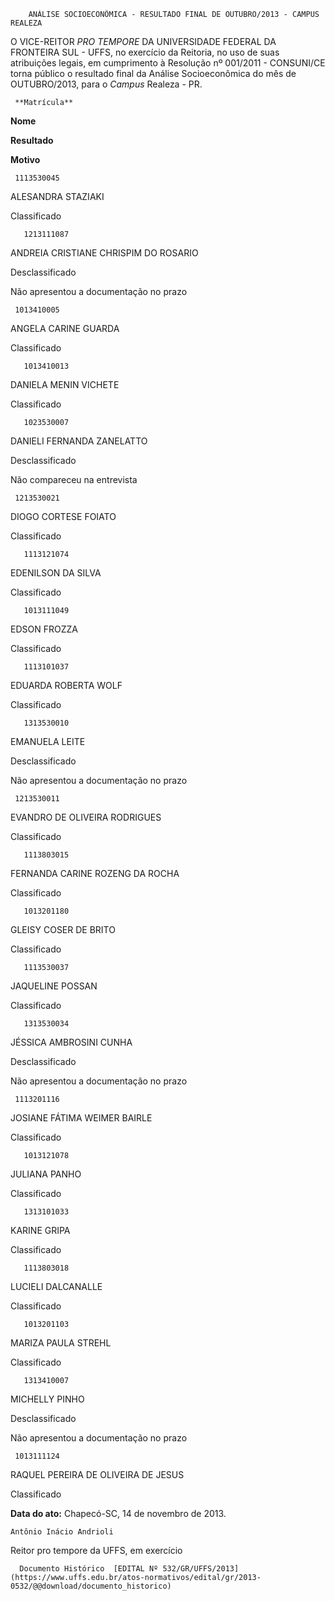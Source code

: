         ANÁLISE SOCIOECONÔMICA - RESULTADO FINAL DE OUTUBRO/2013 - CAMPUS REALEZA  

O VICE-REITOR *PRO TEMPORE* DA UNIVERSIDADE FEDERAL DA FRONTEIRA SUL - UFFS, no exercício da Reitoria, no uso de suas atribuições legais, em cumprimento à Resolução nº 001/2011 - CONSUNI/CE torna público o resultado final da Análise Socioeconômica do mês de OUTUBRO/2013, para o *Campus* Realeza - PR.

     **Matrícula**

   **Nome**

   **Resultado**

   **Motivo**

     1113530045

   ALESANDRA STAZIAKI

   Classificado

       1213111087

   ANDREIA CRISTIANE CHRISPIM DO ROSARIO

   Desclassificado

   Não apresentou a documentação no prazo

     1013410005

   ANGELA CARINE GUARDA

   Classificado

       1013410013

   DANIELA MENIN VICHETE

   Classificado

       1023530007

   DANIELI FERNANDA ZANELATTO

   Desclassificado

   Não compareceu na entrevista

     1213530021

   DIOGO CORTESE FOIATO

   Classificado

       1113121074

   EDENILSON DA SILVA

   Classificado

       1013111049

   EDSON FROZZA

   Classificado

       1113101037

   EDUARDA ROBERTA WOLF

   Classificado

       1313530010

   EMANUELA LEITE

   Desclassificado

   Não apresentou a documentação no prazo

     1213530011

   EVANDRO DE OLIVEIRA RODRIGUES

   Classificado

       1113803015

   FERNANDA CARINE ROZENG DA ROCHA

   Classificado

       1013201180

   GLEISY COSER DE BRITO

   Classificado

       1113530037

   JAQUELINE POSSAN

   Classificado

       1313530034

   JÉSSICA AMBROSINI CUNHA

   Desclassificado

   Não apresentou a documentação no prazo

     1113201116

   JOSIANE FÁTIMA WEIMER BAIRLE

   Classificado

       1013121078

   JULIANA PANHO

   Classificado

       1313101033

   KARINE GRIPA

   Classificado

       1113803018

   LUCIELI DALCANALLE

   Classificado

       1013201103

   MARIZA PAULA STREHL

   Classificado

       1313410007

   MICHELLY PINHO

   Desclassificado

   Não apresentou a documentação no prazo

     1013111124

   RAQUEL PEREIRA DE OLIVEIRA DE JESUS

   Classificado

        

  

   **Data do ato:** Chapecó-SC, 14 de novembro de 2013.   
 

    Antônio Inácio Andrioli    
 Reitor pro tempore da UFFS, em exercício 

      Documento Histórico  [EDITAL Nº 532/GR/UFFS/2013](https://www.uffs.edu.br/atos-normativos/edital/gr/2013-0532/@@download/documento_historico)     
      